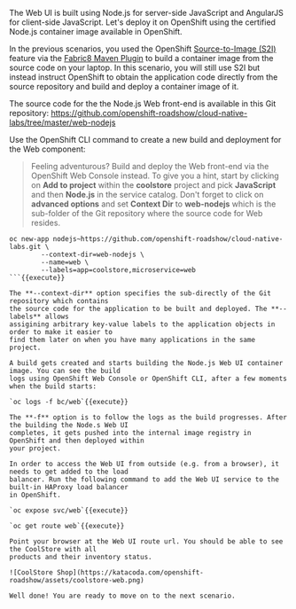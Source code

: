 The Web UI is built using Node.js for server-side JavaScript and AngularJS for client-side 
JavaScript. Let's deploy it on OpenShift using the certified Node.js container image available 
in OpenShift. 

In the previous scenarios, you used the OpenShift 
[Source-to-Image (S2I)](https://docs.openshift.com/container-platform/3.6/architecture/core_concepts/builds_and_image_streams.html#source-build) 
feature via the [Fabric8 Maven Plugin](https://maven.fabric8.io) to build a container image from the 
source code on your laptop. In this scenario, you will still use S2I but instead instruct OpenShift 
to obtain the application code directly from the source repository and build and deploy a 
container image of it.

The source code for the the Node.js Web front-end is available in this Git repository: 
<https://github.com/openshift-roadshow/cloud-native-labs/tree/master/web-nodejs>

Use the OpenShift CLI command to create a new build and deployment for the Web component:

> Feeling adventurous? Build and deploy the Web front-end via the OpenShift Web Console 
> instead. To give you a hint, start by clicking on **Add to project** within the 
> **coolstore** project and pick **JavaScript** and then **Node.js** in the service 
> catalog. Don't forget to click on **advanced options** and set **Context Dir** to **web-nodejs**
> which is the sub-folder of the Git repository where the source code for Web resides.

```
oc new-app nodejs~https://github.com/openshift-roadshow/cloud-native-labs.git \
        --context-dir=web-nodejs \
        --name=web \
        --labels=app=coolstore,microservice=web
```{{execute}}

The **--context-dir** option specifies the sub-directly of the Git repository which contains 
the source code for the application to be built and deployed. The **--labels** allows 
assigining arbitrary key-value labels to the application objects in order to make it easier to 
find them later on when you have many applications in the same project.

A build gets created and starts building the Node.js Web UI container image. You can see the build 
logs using OpenShift Web Console or OpenShift CLI, after a few moments when the build starts:

`oc logs -f bc/web`{{execute}}

The **-f** option is to follow the logs as the build progresses. After the building the Node.s Web UI 
completes, it gets pushed into the internal image registry in OpenShift and then deployed within 
your project.

In order to access the Web UI from outside (e.g. from a browser), it needs to get added to the load 
balancer. Run the following command to add the Web UI service to the built-in HAProxy load balancer 
in OpenShift.

`oc expose svc/web`{{execute}}

`oc get route web`{{execute}}

Point your browser at the Web UI route url. You should be able to see the CoolStore with all 
products and their inventory status.

![CoolStore Shop](https://katacoda.com/openshift-roadshow/assets/coolstore-web.png)

Well done! You are ready to move on to the next scenario.